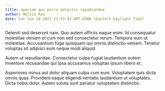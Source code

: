 ```yaml
---
title: aperiam quo porro adipisci repudiandae
author: Melvin Rau
date: Sat Jun 18 2022 12:53:43 GMT-0400 (Eastern Daylight Time)
---
```

Deleniti sed deserunt nam. Quo autem officiis eaque enim. Id consequatur molestiae veniam et cum non sed consectetur rerum. Tempora eum ut molestiae. Accusantium fuga quisquam qui omnis distinctio veniam. Tenetur voluptas sit adipisci eum neque modi aliquid.

 Autem ut repudiandae. Consectetur culpa fugiat laudantium autem. Inventore recusandae qui ipsa accusamus voluptas ipsum libero et.

 Asperiores minus aut dolor aliquam culpa cum eum. Voluptatem quis dicta omnis quas. Provident eaque eligendi veritatis laudantium ut voluptates. Dicta nobis dolor. Autem soluta sunt pariatur voluptatem distinctio.
